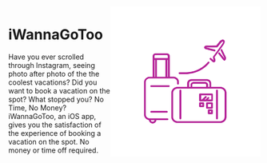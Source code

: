 <img align="right" src="https://github.com/tawanahow/iWannaGoToo/blob/master/iWannaGoToo.png" width="300" height="300" />

# iWannaGoToo

Have you ever scrolled through Instagram, seeing photo after photo of the the coolest vacations?
Did you want to book a vacation on the spot?
What stopped you? No Time, No Money?
iWannaGoToo, an iOS app, gives you the satisfaction of the experience of booking a vacation on the spot. No money or time off required.

